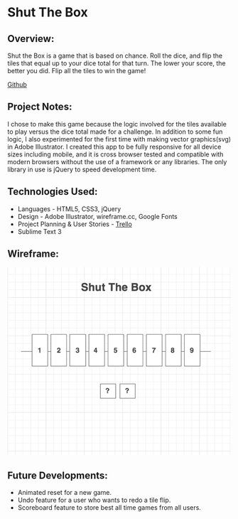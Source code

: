 # Shut The Box

## Overview:
Shut the Box is a game that is based on chance.
Roll the dice, and flip the tiles that equal up to your dice total for that turn.
The lower your score, the better you did.
Flip all the tiles to win the game!

[Github](http://khowen.github.io/shutTheBox/)

## Project Notes:
I chose to make this game because the logic involved for the tiles available to play versus the dice total made for a challenge.
In addition to some fun logic, I also experimented for the first time with making vector graphics(svg) in Adobe Illustrator.
I created this app to be fully responsive for all device sizes including mobile, and it is cross browser tested and compatible with modern browsers without the use of a framework or any libraries.
The only library in use is jQuery to speed development time.

## Technologies Used:
+ Languages - HTML5, CSS3, jQuery
+ Design - Adobe Illustrator, wireframe.cc, Google Fonts
+ Project Planning & User Stories - [Trello](https://trello.com/b/krONaPHr/shut-the-box)
+ Sublime Text 3

## Wireframe:
![Wireframe](img/wireframe.png "wireframe")

## Future Developments:
+ Animated reset for a new game.
+ Undo feature for a user who wants to redo a tile flip.
+ Scoreboard feature to store best all time games from all users.
